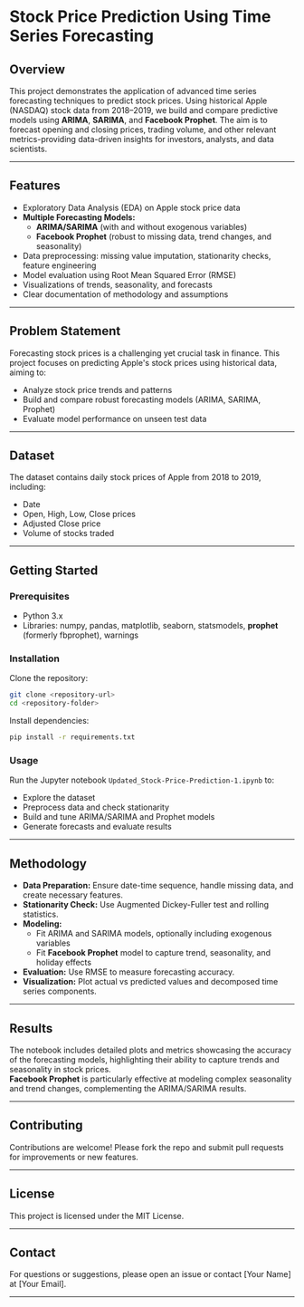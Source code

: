 

# Stock Price Prediction Using Time Series Forecasting

## Overview

This project demonstrates the application of advanced time series forecasting techniques to predict stock prices. Using historical Apple (NASDAQ) stock data from 2018–2019, we build and compare predictive models using **ARIMA**, **SARIMA**, and **Facebook Prophet**. The aim is to forecast opening and closing prices, trading volume, and other relevant metrics-providing data-driven insights for investors, analysts, and data scientists.

---

## Features

- Exploratory Data Analysis (EDA) on Apple stock price data
- **Multiple Forecasting Models:**  
  - **ARIMA/SARIMA** (with and without exogenous variables)  
  - **Facebook Prophet** (robust to missing data, trend changes, and seasonality)
- Data preprocessing: missing value imputation, stationarity checks, feature engineering
- Model evaluation using Root Mean Squared Error (RMSE)
- Visualizations of trends, seasonality, and forecasts
- Clear documentation of methodology and assumptions

---

## Problem Statement

Forecasting stock prices is a challenging yet crucial task in finance. This project focuses on predicting Apple's stock prices using historical data, aiming to:

- Analyze stock price trends and patterns
- Build and compare robust forecasting models (ARIMA, SARIMA, Prophet)
- Evaluate model performance on unseen test data

---

## Dataset

The dataset contains daily stock prices of Apple from 2018 to 2019, including:

- Date
- Open, High, Low, Close prices
- Adjusted Close price
- Volume of stocks traded

---

## Getting Started

### Prerequisites

- Python 3.x
- Libraries: numpy, pandas, matplotlib, seaborn, statsmodels, **prophet** (formerly fbprophet), warnings

### Installation

Clone the repository:

```bash
git clone <repository-url>
cd <repository-folder>
```

Install dependencies:

```bash
pip install -r requirements.txt
```

### Usage

Run the Jupyter notebook `Updated_Stock-Price-Prediction-1.ipynb` to:

- Explore the dataset
- Preprocess data and check stationarity
- Build and tune ARIMA/SARIMA and Prophet models
- Generate forecasts and evaluate results

---

## Methodology

- **Data Preparation:** Ensure date-time sequence, handle missing data, and create necessary features.
- **Stationarity Check:** Use Augmented Dickey-Fuller test and rolling statistics.
- **Modeling:**  
  - Fit ARIMA and SARIMA models, optionally including exogenous variables  
  - Fit **Facebook Prophet** model to capture trend, seasonality, and holiday effects
- **Evaluation:** Use RMSE to measure forecasting accuracy.
- **Visualization:** Plot actual vs predicted values and decomposed time series components.

---

## Results

The notebook includes detailed plots and metrics showcasing the accuracy of the forecasting models, highlighting their ability to capture trends and seasonality in stock prices.  
**Facebook Prophet** is particularly effective at modeling complex seasonality and trend changes, complementing the ARIMA/SARIMA results.

---

## Contributing

Contributions are welcome! Please fork the repo and submit pull requests for improvements or new features.

---

## License

This project is licensed under the MIT License.

---

## Contact

For questions or suggestions, please open an issue or contact [Your Name] at [Your Email].

---



